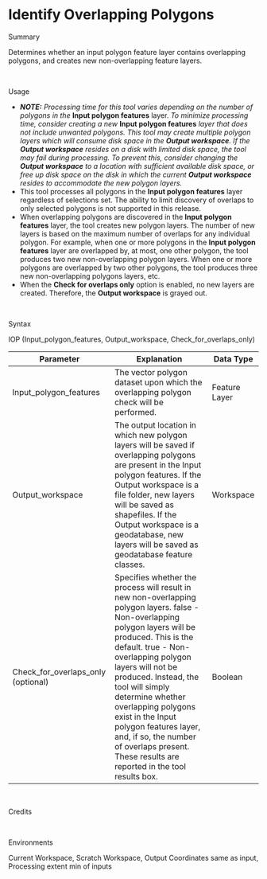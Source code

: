 # Identify Overlapping Polygons

Summary&nbsp;

Determines whether an input polygon feature layer contains overlapping polygons, and creates new non-overlapping feature layers.

&nbsp;

Usage

* ***NOTE:** Processing time for this tool varies depending on the number of polygons in the* **Input polygon features** layer. *To minimize processing time, consider creating a new* **Input polygon features** *layer that does not include unwanted polygons. This tool may create multiple polygon layers which will consume disk space in the **Output workspace**. If the **Output workspace** resides on a disk with limited disk space, the tool may fail during processing. To prevent this, consider changing the **Output workspace** to a location with sufficient available disk space, or free up disk space on the disk in which the current **Output workspace** resides to accommodate the new polygon layers.*
* This tool processes all polygons in the **Input polygon features** layer regardless of selections set. The ability to limit discovery of overlaps to only selected polygons is not supported in this release.
* When overlapping polygons are discovered in the **Input polygon features** layer, the tool creates new polygon layers. The number of new layers is based on the maximum number of overlaps for any individual polygon. For example, when one or more polygons in the **Input polygon features** layer are overlapped by, at most, one other polygon, the tool produces two new non-overlapping polygon layers. When one or more polygons are overlapped by two other polygons, the tool produces three new non-overlapping polygons layers, etc.
* When the **Check for overlaps only** option is enabled, no new layers are created. Therefore, the **Output workspace** is grayed out.

&nbsp;

Syntax&nbsp;

IOP (Input\_polygon\_features, Output\_workspace, Check\_for\_overlaps\_only)&nbsp;

| Parameter | Explanation | Data Type |
| --- | --- | --- |
| Input\_polygon\_features | The vector polygon dataset upon which the overlapping polygon check will be performed. | Feature Layer |
| Output\_workspace | The output location in which new polygon layers will be saved if overlapping polygons are present in the Input polygon features. If the Output workspace is a file folder, new layers will be saved as shapefiles. If the Output workspace is a geodatabase, new layers will be saved as geodatabase feature classes. | Workspace |
| Check\_for\_overlaps\_only (optional) | Specifies whether the process will result in new non-overlapping polygon layers. false - Non-overlapping polygon layers will be produced. This is the default. true - Non-overlapping polygon layers will not be produced. Instead, the tool will simply determine whether overlapping polygons exist in the Input polygon features layer, and, if so, the number of overlaps present. These results are reported in the tool results box. | Boolean |


&nbsp;

Credits&nbsp;

&nbsp;

Environments

Current Workspace, Scratch Workspace, Output Coordinates same as input, Processing extent min of inputs